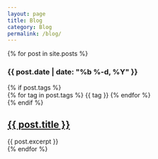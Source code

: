 ```yaml
---
layout: page
title: Blog
category: Blog
permalink: /blog/
---
```


<div class="container">

{% for post in site.posts %}
  <div class="row">
    <div class="col-md-2 col-md-offset-3">
      <h3 class="post-date">{{ post.date | date: "%b %-d, %Y" }}</h3>
      {% if post.tags %}
      <div class="post-tags">
        {% for tag in post.tags %}
        <span class="badge badge-default">{{ tag }}</span>
        {% endfor %}
      </div>
      {% endif %}
    </div>
    <div class="col-md-7">
      <h2><a class="post-link" href="{{ post.url | prepend: site.baseurl }}">{{ post.title }}</a></h2>
      {{ post.excerpt }}
    </div>
  </div>
{% endfor %}

</div>
